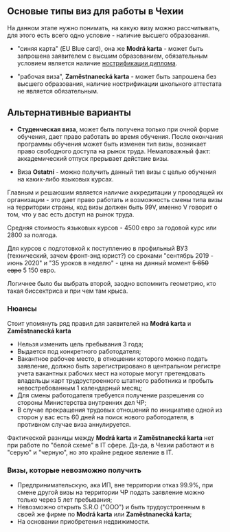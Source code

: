 ## Основые типы виз для работы в Чехии

На данном этапе нужно понимать, на какую визу можно рассчитывать, для этого есть всего одно условие - наличие высшего образования.

- "синяя карта" (EU Blue card), она же **Modrá karta** - может быть запрошена заявителем с высшим образованием, обязательным условием является наличие [нострификации диплома](./diploma.md).

- "рабочая виза", **Zaměstnanecká karta** - может быть запрошена без высшего образования, наличие нострификации школьного аттестата не является обязательным.

## Альтернативные варианты

- **Студенческая виза**, может быть получена только при очной форме обучения, дает право работать во время обучения. После окончания программы обучения может быть изменен тип визы, возникает право свободного доступа на рынок труда. Немаловажный факт: аккадемический отпуск прерывает действие визы.

- Виза **Ostatní** - можно получить данный тип визы с целью обучения на каких-либо языковых курсах.

Главным и решаюшим является наличие аккредитации у проводящей их организации - это дает право работать и возможность смены типа визы на территории страны, код визы должен быть 99V, именно V говорит о том, что у вас есть доступ на рынок труда.

Средняя стоимость языковых курсов - 4500 евро за годовой курс или 2800 за полгода.

Для курсов с подготовкой к поступлению в профильный ВУЗ (технический, зачем фронт-энд юрист?) со сроками "сентябрь 2019 - июнь 2020" и "35 уроков в неделю" - цена на данный момент ~~5 650 евро~~ 5 150 евро.

Логичнее было бы выбрать второй, заодно вспомнить геометрию, кто такая биссектриса и при чем там крыса.

### Нюансы

Стоит упомянуть ряд правил для заявителей на **Modrá karta** и **Zaměstnanecká karta**

- Нельзя изменить цель пребывания 3 года;
- Выдается под конкретного работодателя;
- Вакантное рабочее место, в отношении которого можно подать заявление, должно быть зарегистрировано в центральном регистре учета вакантных рабочих мест на которые могут претендовать владельцы карт трудоустроенного штатного работника и пробыть невостребованным 1 календарный месяц;
- Для смены работодателя требуется получение разрешения со стороны Министерства внутренних дел ЧР;
- В случае прекращения трудовых отношений по инициативе одной из сторон у вас есть 60 дней на поиск нового работодателя, в противном случае виза аннулируется.

Фактической разницы между **Modrá karta** и **Zaměstnanecká karta** нет при работе по "белой схеме" в IT сфере. Да-да, в Чехии работают и в "серую" и "черную", но это крайне редкое явление в IT.

### Визы, которые невозможно получить

- Предпринимательскую, ака ИП, вне территории отказ 99.9%, при смене другой визы на территории ЧР подать заявление можно только через 5 лет пребывания;
- Невозможно открыть S.R.O ("ООО") и быть трудоустроенным в своей же фирме по **Modrá karta** или **Zaměstnanecká karta**;
- На основании приобретения недвижимости.
